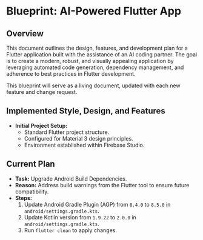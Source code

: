 # Blueprint: AI-Powered Flutter App

## Overview

This document outlines the design, features, and development plan for a Flutter application built with the assistance of an AI coding partner. The goal is to create a modern, robust, and visually appealing application by leveraging automated code generation, dependency management, and adherence to best practices in Flutter development.

This blueprint will serve as a living document, updated with each new feature and change request.

## Implemented Style, Design, and Features

*   **Initial Project Setup:**
    *   Standard Flutter project structure.
    *   Configured for Material 3 design principles.
    *   Environment established within Firebase Studio.

## Current Plan

*   **Task:** Upgrade Android Build Dependencies.
*   **Reason:** Address build warnings from the Flutter tool to ensure future compatibility.
*   **Steps:**
    1.  Update Android Gradle Plugin (AGP) from `8.4.0` to `8.5.0` in `android/settings.gradle.kts`.
    2.  Update Kotlin version from `1.9.22` to `2.0.0` in `android/settings.gradle.kts`.
    3.  Run `flutter clean` to apply changes.
